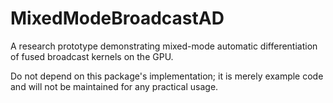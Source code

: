 # MixedModeBroadcastAD

A research prototype demonstrating mixed-mode automatic differentiation of fused broadcast
kernels on the GPU.

Do not depend on this package's implementation; it is merely example code and will not be
maintained for any practical usage.
